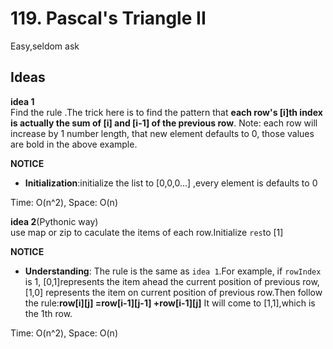 # 119. Pascal's Triangle  II  

Easy,seldom ask 

## Ideas  
**idea 1**   
Find the rule .The trick here is to find the pattern that **each row's [i]th index is actually the sum of [i] and [i-1] of the previous row**. Note: each row will increase by 1 number length, that new element defaults to 0, those values are bold in the above example.   

**NOTICE**          
* **Initialization**:initialize the list to [0,0,0...] ,every element is defaults to 0             

Time: O(n^2), Space: O(n) 

**idea 2**(Pythonic way)        
use map or zip to caculate the items of each row.Initialize `res`to [1]   

**NOTICE**           
* **Understanding**: The rule is the same as `idea 1`.For example, if `rowIndex` is 1, [0,1]represents the item ahead the current position of previous row, [1,0] represents the item on current position of previous row.Then follow the rule:**row[i][j] =row[i-1][j-1] +row[i-1][j]** It will come to [1,1],which is the 1th row.       

Time: O(n^2), Space: O(n)